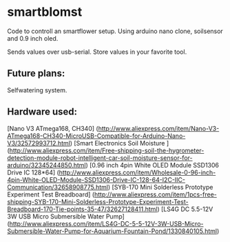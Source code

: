 # smartblomst
Code to controll an smartflower setup. Using arduino nano clone, soilsensor and 0.9 inch oled.

Sends values over usb-serial. Store values in your favorite tool.


## Future plans:
Selfwatering system.

## Hardware used:
[Nano V3 ATmega168, CH340] (http://www.aliexpress.com/item/Nano-V3-ATmega168-CH340-MicroUSB-Compatible-for-Arduino-Nano-V3/32572993712.html) 
[Smart Electronics Soil Moisture ] (http://www.aliexpress.com/item/Free-shipping-soil-the-hygrometer-detection-module-robot-intelligent-car-soil-moisture-sensor-for-arduino/32345244850.html)
[0.96 inch 4pin White OLED Module SSD1306 Drive IC 128*64] (http://www.aliexpress.com/item/Wholesale-0-96-inch-4pin-White-OLED-Module-SSD1306-Drive-IC-128-64-I2C-IIC-Communication/32658908775.html)
[SYB-170 Mini Solderless Prototype Experiment Test Breadboard] (http://www.aliexpress.com/item/1pcs-free-shipping-SYB-170-Mini-Solderless-Prototype-Experiment-Test-Breadboard-170-Tie-points-35-47/32627128411.html)
[LS4G DC 5.5-12V 3W USB Micro Submersible Water Pump] (http://www.aliexpress.com/item/LS4G-DC-5-5-12V-3W-USB-Micro-Submersible-Water-Pump-for-Aquarium-Fountain-Pond/1330840105.html)
 

